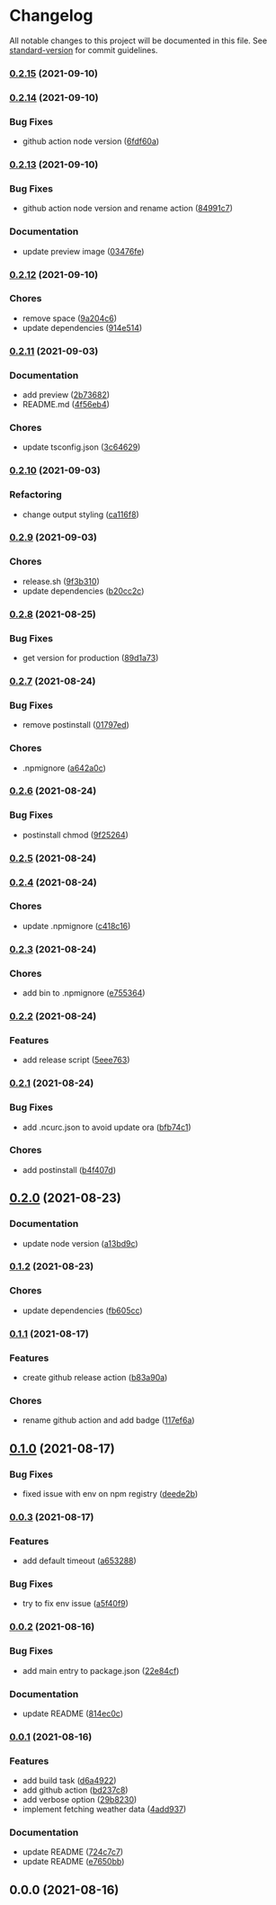 # Changelog

All notable changes to this project will be documented in this file. See [standard-version](https://github.com/conventional-changelog/standard-version) for commit guidelines.

### [0.2.15](https://github.com/dominickolbe/whats-the-weather/compare/v0.2.14...v0.2.15) (2021-09-10)

### [0.2.14](https://github.com/dominickolbe/whats-the-weather/compare/v0.2.13...v0.2.14) (2021-09-10)


### Bug Fixes

* github action node version ([6fdf60a](https://github.com/dominickolbe/whats-the-weather/commit/6fdf60a47896ca21a7fb01f99d22cc0c3834e2aa))

### [0.2.13](https://github.com/dominickolbe/whats-the-weather/compare/v0.2.12...v0.2.13) (2021-09-10)


### Bug Fixes

* github action node version and rename action ([84991c7](https://github.com/dominickolbe/whats-the-weather/commit/84991c7297e0770f815f5de7c99e3e110ee416a3))


### Documentation

* update preview image ([03476fe](https://github.com/dominickolbe/whats-the-weather/commit/03476fede3a9966a2203eab80dc1c4e655f5f188))

### [0.2.12](https://github.com/dominickolbe/whats-the-weather/compare/v0.2.11...v0.2.12) (2021-09-10)


### Chores

* remove space ([9a204c6](https://github.com/dominickolbe/whats-the-weather/commit/9a204c6ab6306a4938719f015ac9ea967381df07))
* update dependencies ([914e514](https://github.com/dominickolbe/whats-the-weather/commit/914e51425266a9acf09c767f6978afe1e28a56d4))

### [0.2.11](https://github.com/dominickolbe/whats-the-weather/compare/v0.2.10...v0.2.11) (2021-09-03)


### Documentation

* add preview ([2b73682](https://github.com/dominickolbe/whats-the-weather/commit/2b73682b76dc985deba41a72f95559c79b82e23f))
* README.md ([4f56eb4](https://github.com/dominickolbe/whats-the-weather/commit/4f56eb49aa39fc46d33e05849def0e702562451f))


### Chores

* update tsconfig.json ([3c64629](https://github.com/dominickolbe/whats-the-weather/commit/3c64629a8e3a4496ececaf0d7b6c3ed9ce420351))

### [0.2.10](https://github.com/dominickolbe/whats-the-weather/compare/v0.2.9...v0.2.10) (2021-09-03)


### Refactoring

* change output styling ([ca116f8](https://github.com/dominickolbe/whats-the-weather/commit/ca116f84fe40a7beb8324ba0ca6f6d4e219b40d3))

### [0.2.9](https://github.com/dominickolbe/whats-the-weather/compare/v0.2.8...v0.2.9) (2021-09-03)


### Chores

* release.sh ([9f3b310](https://github.com/dominickolbe/whats-the-weather/commit/9f3b310ae48ef381408077925496410291495c4e))
* update dependencies ([b20cc2c](https://github.com/dominickolbe/whats-the-weather/commit/b20cc2c8a9b3ff57d2e2be101377bd0b8359c87c))

### [0.2.8](https://github.com/dominickolbe/whats-the-weather/compare/v0.2.7...v0.2.8) (2021-08-25)


### Bug Fixes

* get version for production ([89d1a73](https://github.com/dominickolbe/whats-the-weather/commit/89d1a7370ad897cc107fad404e8054754e3376af))

### [0.2.7](https://github.com/dominickolbe/whats-the-weather/compare/v0.2.6...v0.2.7) (2021-08-24)


### Bug Fixes

* remove postinstall ([01797ed](https://github.com/dominickolbe/whats-the-weather/commit/01797edf8edd19b532ac10a6e51f102e4db24e23))


### Chores

* .npmignore ([a642a0c](https://github.com/dominickolbe/whats-the-weather/commit/a642a0c79171d456f551a471912335db69d04c22))

### [0.2.6](https://github.com/dominickolbe/whats-the-weather/compare/v0.2.5...v0.2.6) (2021-08-24)


### Bug Fixes

* postinstall chmod ([9f25264](https://github.com/dominickolbe/whats-the-weather/commit/9f2526473329e5082eda9f49de090ba41d24f49f))

### [0.2.5](https://github.com/dominickolbe/whats-the-weather/compare/v0.2.4...v0.2.5) (2021-08-24)

### [0.2.4](https://github.com/dominickolbe/whats-the-weather/compare/v0.2.3...v0.2.4) (2021-08-24)


### Chores

* update .npmignore ([c418c16](https://github.com/dominickolbe/whats-the-weather/commit/c418c16147b4376b586871c887b740506c34da69))

### [0.2.3](https://github.com/dominickolbe/whats-the-weather/compare/v0.2.2...v0.2.3) (2021-08-24)


### Chores

* add bin to .npmignore ([e755364](https://github.com/dominickolbe/whats-the-weather/commit/e755364af0b485636ebde2ed0021f7908f57345e))

### [0.2.2](https://github.com/dominickolbe/whats-the-weather/compare/v0.2.1...v0.2.2) (2021-08-24)


### Features

* add release script ([5eee763](https://github.com/dominickolbe/whats-the-weather/commit/5eee7634836fd946b6ebcfefffa5695ad732ebd3))

### [0.2.1](https://github.com/dominickolbe/whats-the-weather/compare/v0.2.0...v0.2.1) (2021-08-24)


### Bug Fixes

* add .ncurc.json to avoid update ora ([bfb74c1](https://github.com/dominickolbe/whats-the-weather/commit/bfb74c177b386f9b08f3d4ba358b5778b72be963))


### Chores

* add postinstall ([b4f407d](https://github.com/dominickolbe/whats-the-weather/commit/b4f407d2d2c218e6a695b1c92b390e4b99ca48b6))

## [0.2.0](https://github.com/dominickolbe/whats-the-weather/compare/v0.1.2...v0.2.0) (2021-08-23)


### Documentation

* update node version ([a13bd9c](https://github.com/dominickolbe/whats-the-weather/commit/a13bd9ce5af77514ba9664a580457f32a7ccac09))

### [0.1.2](https://github.com/dominickolbe/whats-the-weather/compare/v0.1.1...v0.1.2) (2021-08-23)


### Chores

* update dependencies ([fb605cc](https://github.com/dominickolbe/whats-the-weather/commit/fb605cc03b41d518826d72116cca6c1600650a21))

### [0.1.1](https://github.com/dominickolbe/whats-the-weather/compare/v0.1.0...v0.1.1) (2021-08-17)


### Features

* create github release action ([b83a90a](https://github.com/dominickolbe/whats-the-weather/commit/b83a90a44ee5d101e7e93b9e6023952525d2fb66))


### Chores

* rename github action and add badge ([117ef6a](https://github.com/dominickolbe/whats-the-weather/commit/117ef6a3dec234f4c6517606afc8119cd2acd7a2))

## [0.1.0](https://github.com/dominickolbe/whats-the-weather/compare/v0.0.3...v0.1.0) (2021-08-17)


### Bug Fixes

* fixed issue with env on npm registry ([deede2b](https://github.com/dominickolbe/whats-the-weather/commit/deede2b485ec8942f2b5d3a8f293b855bffc1ee4))

### [0.0.3](https://github.com/dominickolbe/whats-the-weather/compare/v0.0.2...v0.0.3) (2021-08-17)


### Features

* add default timeout ([a653288](https://github.com/dominickolbe/whats-the-weather/commit/a653288508630b99bb26041ee3252c694e4b3e1f))


### Bug Fixes

* try to fix env issue ([a5f40f9](https://github.com/dominickolbe/whats-the-weather/commit/a5f40f9c179a14df4c1d399ba9736380a9a8a8b6))

### [0.0.2](https://github.com/dominickolbe/whats-the-weather/compare/v0.0.1...v0.0.2) (2021-08-16)


### Bug Fixes

* add main entry to package.json ([22e84cf](https://github.com/dominickolbe/whats-the-weather/commit/22e84cf64e5cfa336a911e55f507d22e6d9cbe5c))


### Documentation

* update README ([814ec0c](https://github.com/dominickolbe/whats-the-weather/commit/814ec0c7473565699d18ab86fa4039c5263431a3))

### [0.0.1](https://github.com/dominickolbe/whats-the-weather/compare/v0.0.0...v0.0.1) (2021-08-16)


### Features

* add build task ([d6a4922](https://github.com/dominickolbe/whats-the-weather/commit/d6a492233171ae65b6849797cc70c0fd9ccc7e71))
* add github action ([bd237c8](https://github.com/dominickolbe/whats-the-weather/commit/bd237c8b1b4e6bdbb27534c5e129aa6648786a11))
* add verbose option ([29b8230](https://github.com/dominickolbe/whats-the-weather/commit/29b8230b94ed3ec5c5a44b9568ccba6baa95fad2))
* implement fetching weather data ([4add937](https://github.com/dominickolbe/whats-the-weather/commit/4add9374fb16148e9b7b003a8a7c8765d0f2ef83))


### Documentation

* update README ([724c7c7](https://github.com/dominickolbe/whats-the-weather/commit/724c7c7fe19b6798c7c09730b82fb8a6697d1ece))
* update README ([e7650bb](https://github.com/dominickolbe/whats-the-weather/commit/e7650bb96c4f8cca8733b8b33cb852328739685f))

## 0.0.0 (2021-08-16)
